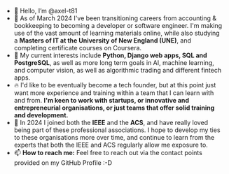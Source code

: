 - 👋 Hello, I’m @axel-t81
-  🌱 As of March 2024 I've been transitioning careers from accounting & bookkeeping to becoming a developer or software engineer. I'm making use of the vast amount of learning materials online, while also studying a **Masters of IT at the University of New England (UNE)**, and completing certificate courses on Coursera.
- 👀 My current interests include **Python, Django web apps, SQL and PostgreSQL**, as well as more long term goals in AI, machine learning, and computer vision, as well as algorithmic trading and different fintech apps.
- 🔥 I'd like to be eventually become a tech founder, but at this point just want more experience and training within a team that I can learn with and from. **I'm keen to work with startups, or innovative and entrepreneurial organisations, or just teams that offer solid training and development.**
- 💞️ In 2024 I joined both the **IEEE** and the **ACS**, and have really loved being part of these professional associations. I hope to develop my ties to these organisations more over time, and continue to learn from the experts that both the IEEE and ACS regularly allow me exposure to.
- 📫 **How to reach me:** Feel free to reach out via the contact points provided on my GitHub Profile :-D
<!---
axel-t81/axel-t81 is a ✨ special ✨ repository because its `README.md` (this file) appears on your GitHub profile.
You can click the Preview link to take a look at your changes.
--->
